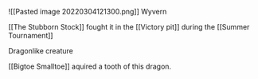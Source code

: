 ![[Pasted image 20220304121300.png]]
Wyvern

[[The Stubborn Stock]] fought it in the [[Victory pit]] during the [[Summer Tournament]]

Dragonlike creature

[[Bigtoe Smalltoe]] aquired a tooth of this dragon.
